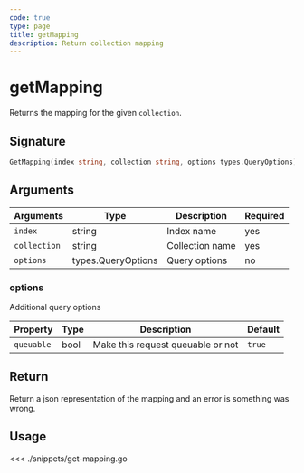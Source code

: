 ```yaml
---
code: true
type: page
title: getMapping
description: Return collection mapping
---
```


# getMapping

Returns the mapping for the given `collection`.

## Signature

```go
GetMapping(index string, collection string, options types.QueryOptions) (json.RawMessage, error)
```

## Arguments

| Arguments    | Type               | Description     | Required |
| ------------ | ------------------ | --------------- | -------- |
| `index`      | string             | Index name      | yes      |
| `collection` | string             | Collection name | yes      |
| `options`    | types.QueryOptions | Query options   | no       |

### **options**

Additional query options

| Property   | Type | Description                       | Default |
| ---------- | ---- | --------------------------------- | ------- |
| `queuable` | bool | Make this request queuable or not | `true`  |

## Return

Return a json representation of the mapping and an error is something was wrong.

## Usage

<<< ./snippets/get-mapping.go
